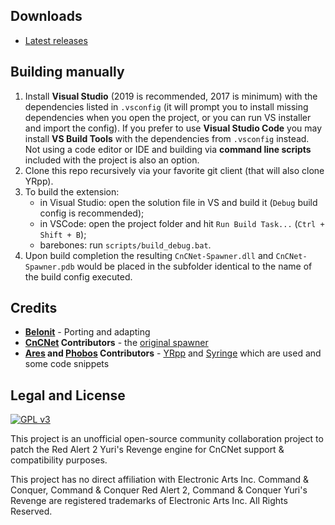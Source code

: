 Downloads
---------
- [Latest releases](https://github.com/CnCNet/yrpp-spawner/releases)

Building manually
-----------------

1. Install **Visual Studio** (2019 is recommended, 2017 is minimum) with the dependencies listed in `.vsconfig` (it will prompt you to install missing dependencies when you open the project, or you can run VS installer and import the config). If you prefer to use **Visual Studio Code** you may install **VS Build Tools** with the dependencies from `.vsconfig` instead. Not using a code editor or IDE and building via **command line scripts** included with the project is also an option.
2. Clone this repo recursively via your favorite git client (that will also clone YRpp).
3. To build the extension:
   - in Visual Studio: open the solution file in VS and build it (`Debug` build config is recommended);
   - in VSCode: open the project folder and hit `Run Build Task...` (`Ctrl + Shift + B`);
   - barebones: run `scripts/build_debug.bat`.
4. Upon build completion the resulting `CnCNet-Spawner.dll` and `CnCNet-Spawner.pdb` would be placed in the subfolder identical to the name of the build config executed.

Credits
-------
- **[Belonit](https://github.com/Belonit)** - Porting and adapting
- **[CnCNet](https://github.com/CnCNet) Contributors** - the [original spawner](https://github.com/CnCNet/yr-patches)
- **[Ares](https://github.com/Ares-Developers/Ares) and [Phobos](https://github.com/Phobos-developers/Phobos) Contributors** - [YRpp](https://github.com/Phobos-developers/yrpp) and [Syringe](https://github.com/Ares-Developers/Syringe) which are used and some code snippets

Legal and License
-----
[![GPL v3](https://www.gnu.org/graphics/gplv3-127x51.png)](https://opensource.org/licenses/GPL-3.0)

This project is an unofficial open-source community collaboration project to patch the Red Alert 2 Yuri's Revenge engine for CnCNet support & compatibility purposes.

This project has no direct affiliation with Electronic Arts Inc. Command & Conquer, Command & Conquer Red Alert 2, Command & Conquer Yuri's Revenge are registered trademarks of Electronic Arts Inc. All Rights Reserved.
